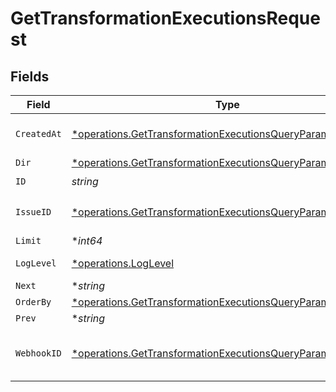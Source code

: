 # GetTransformationExecutionsRequest


## Fields

| Field                                                                                                                                   | Type                                                                                                                                    | Required                                                                                                                                | Description                                                                                                                             |
| --------------------------------------------------------------------------------------------------------------------------------------- | --------------------------------------------------------------------------------------------------------------------------------------- | --------------------------------------------------------------------------------------------------------------------------------------- | --------------------------------------------------------------------------------------------------------------------------------------- |
| `CreatedAt`                                                                                                                             | [*operations.GetTransformationExecutionsQueryParamCreatedAt](../../models/operations/gettransformationexecutionsqueryparamcreatedat.md) | :heavy_minus_sign:                                                                                                                      | ISO date of the transformation's execution                                                                                              |
| `Dir`                                                                                                                                   | [*operations.GetTransformationExecutionsQueryParamDir](../../models/operations/gettransformationexecutionsqueryparamdir.md)             | :heavy_minus_sign:                                                                                                                      | Sort direction                                                                                                                          |
| `ID`                                                                                                                                    | *string*                                                                                                                                | :heavy_check_mark:                                                                                                                      | N/A                                                                                                                                     |
| `IssueID`                                                                                                                               | [*operations.GetTransformationExecutionsQueryParamIssueID](../../models/operations/gettransformationexecutionsqueryparamissueid.md)     | :heavy_minus_sign:                                                                                                                      | ID of the associated issue                                                                                                              |
| `Limit`                                                                                                                                 | **int64*                                                                                                                                | :heavy_minus_sign:                                                                                                                      | N/A                                                                                                                                     |
| `LogLevel`                                                                                                                              | [*operations.LogLevel](../../models/operations/loglevel.md)                                                                             | :heavy_minus_sign:                                                                                                                      | Log level of the execution                                                                                                              |
| `Next`                                                                                                                                  | **string*                                                                                                                               | :heavy_minus_sign:                                                                                                                      | N/A                                                                                                                                     |
| `OrderBy`                                                                                                                               | [*operations.GetTransformationExecutionsQueryParamOrderBy](../../models/operations/gettransformationexecutionsqueryparamorderby.md)     | :heavy_minus_sign:                                                                                                                      | Sort key(s)                                                                                                                             |
| `Prev`                                                                                                                                  | **string*                                                                                                                               | :heavy_minus_sign:                                                                                                                      | N/A                                                                                                                                     |
| `WebhookID`                                                                                                                             | [*operations.GetTransformationExecutionsQueryParamWebhookID](../../models/operations/gettransformationexecutionsqueryparamwebhookid.md) | :heavy_minus_sign:                                                                                                                      | ID of the connection the execution was run for                                                                                          |